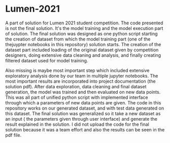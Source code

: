 # Lumen-2021
A part of solution for Lumen 2021 student competition.
The code presented is not the final solution.
It's the model training and the model execution part of solution.
The final solution was designed as one python script starting the creation of dataset from which the model training part (one of the thejuypter notebooks in this repository) solution starts.
The creation of the dataset part included loading of the original dataset given by competition designers, doing extensive data cleaning  and analysis, and finally creating filtered dataset used for model training.

Also missing is maybe most important step which included extensive exploratory analysis done by our team in multiple jupyter notebooks. The most important results are incorporated into project documentation (the solution pdf).
After data exploration, data cleaning and final dataset generation, the  model was trained and then evaluated on new data points. This was all part of unified python script with implemented interface through which a parameters of new data points are given.
The code in this repository works on our generated dataset, and with test data generated on this dataset.
The final solution was generalized so it take a new dataset as an input ( the parameters given through user interface) and generate the result explained in the solution.
I did not upload the code for the final solution because it was a team effort and also the results can be seen in the pdf file.
